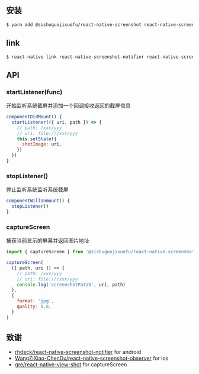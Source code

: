 ## 安装

```sh
$ yarn add @sishuguojixuefu/react-native-screenshot react-native-screenshot-notifier react-native-screenshot-observer react-native-view-shot
```

## link

```sh
$ react-native link react-native-screenshot-notifier react-native-screenshot-observer react-native-view-shot
```

## API

### startListener(func)

开始监听系统截屏并添加一个回调接收返回的截屏信息

```js
componentDidMount() {
  startListener(({ uri, path }) => {
    // path: /xxx/yyy
    // uri: file:///xxx/yyy
    this.setState({
      shotImage: uri,
    })
  })
}
```

### stopListener()

停止监听系统监听系统截屏

```js
componentWillUnmount() {
  stopListener()
}
```

### captureScreen

捕获当前显示的屏幕并返回图片地址

```js
import { captureScreen } from '@sishuguojixuefu/react-native-screenshot'

captureScreen(
  ({ path, uri }) => {
    // path: /xxx/yyy
    // uri: file:///xxx/yyy
    console.log('screenshotPatah', uri, path)
  },
  {
    format: 'jpg',
    quality: 0.8,
  }
)
```

## 致谢

- [rhdeck/react-native-screenshot-notifier](https://github.com/rhdeck/react-native-screenshot-notifier) for android
- [WangZiXiao-ChenDu/react-native-screenshot-observer](https://github.com/WangZiXiao-ChenDu/react-native-screenshot-observer) for ios
- [gre/react-native-view-shot](https://github.com/gre/react-native-view-shot) for captureScreen
